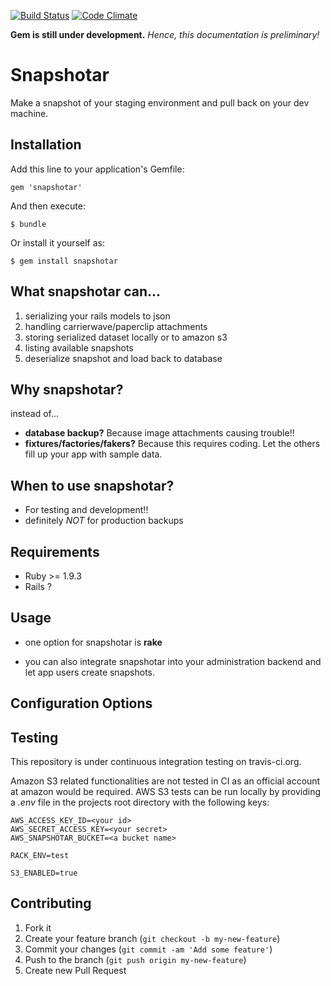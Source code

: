[![Build Status](https://travis-ci.org/elchbenny/snapshotar.svg?branch=master)](https://travis-ci.org/elchbenny/snapshotar)
[![Code Climate](https://codeclimate.com/github/elchbenny/snapshotar.png)](https://codeclimate.com/github/elchbenny/snapshotar)

**Gem is still under development.**
*Hence, this documentation is preliminary!*

# Snapshotar

Make a snapshot of your staging environment and pull back on your dev machine.

## Installation

Add this line to your application's Gemfile:

    gem 'snapshotar'

And then execute:

    $ bundle

Or install it yourself as:

    $ gem install snapshotar

## What snapshotar can...

1. serializing your rails models to json
2. handling carrierwave/paperclip attachments
3. storing serialized dataset locally or to amazon s3
4. listing available snapshots
5. deserialize snapshot and load back to database

## Why snapshotar?

instead of...

- **database backup?** Because image attachments causing trouble!!
- **fixtures/factories/fakers?** Because this requires coding. Let the
others fill up your app with sample data.

## When to use snapshotar?

- For testing and development!!
- definitely *NOT* for production backups

## Requirements

- Ruby >= 1.9.3
- Rails ?

## Usage

- one option for snapshotar is **rake**

- you can also integrate snapshotar into your administration backend and let app
users create snapshots.

## Configuration Options

## Testing
This repository is under continuous integration testing on travis-ci.org.

Amazon S3 related functionalities are not tested in CI as an official account at
amazon would be required. AWS S3 tests can be run locally by providing a *.env* file
in the projects root directory with the following keys:

    AWS_ACCESS_KEY_ID=<your id>
    AWS_SECRET_ACCESS_KEY=<your secret>
    AWS_SNAPSHOTAR_BUCKET=<a bucket name>

    RACK_ENV=test

    S3_ENABLED=true

## Contributing

1. Fork it
2. Create your feature branch (`git checkout -b my-new-feature`)
3. Commit your changes (`git commit -am 'Add some feature'`)
4. Push to the branch (`git push origin my-new-feature`)
5. Create new Pull Request
